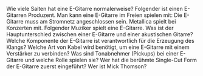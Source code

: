 Wie viele Saiten hat eine E-Gitarre normalerweise?
Folgender ist einen E-Gitarren Produzent.
Man kann eine E-Gitarre im Freien spielen mit:
Die E-Gitarre muss am Stromnetz angeschlossen sein.
Metallica spielt bei Konzerten mit.
Folgender Muziker spielt eine E-Gitarre.
Was ist der Hauptunterschied zwischen einer E-Gitarre und einer akustischen Gitarre?
Welche Komponente der E-Gitarre ist verantwortlich für die Erzeugung des Klangs?
Welche Art von Kabel wird benötigt, um eine E-Gitarre mit einem Verstärker zu verbinden?
Was sind Tonabnehmer (Pickups) bei einer E-Gitarre und welche Rolle spielen sie?
Wer hat die berühmte Single-Cut Form der E-Gitarre zuerst eingeführt?
Wer ist Mick Thomson?